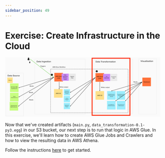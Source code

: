 ```yaml
---
sidebar_position: 49
---
```

# Exercise: Create Infrastructure in the Cloud
![project-structure-transformation-navi.png](./assets/project-structure-transformation-navi.png)

Now that we've created artifacts (`main.py`, `data_transformation-0.1-py3.egg`) in our S3 bucket, our next step is to run that logic in AWS Glue. In this exercise, we'll learn how to create AWS Glue Jobs and Crawlers and how to view the resulting data in AWS Athena.

Follow the instructions [here](https://github.com/data-derp/exercise-co2-vs-temperature-infrastructure/blob/master/data-transformation.md) to get started.